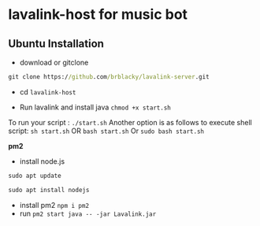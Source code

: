 # lavalink-host for music bot

## Ubuntu Installation

- download or gitclone 
```cmd
git clone https://github.com/brblacky/lavalink-server.git
```
- cd `lavalink-host`

- Run lavalink and install java
`chmod +x start.sh`

To run your script : `./start.sh`
Another option is as follows to execute shell script: `sh start.sh` OR `bash start.sh` Or `sudo bash start.sh`

**pm2**

- install node.js 
```cmd
sudo apt update
```
```cmd
sudo apt install nodejs

```

- install pm2 `npm i pm2`
- run `pm2 start java -- -jar Lavalink.jar`
